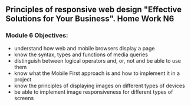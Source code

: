 <h2>Principles of responsive web design "Effective Solutions for Your Business". Home Work N6</h2>

<h3>Module 6 Objectives:</h3>
<ul>
    <li>understand how web and mobile browsers display a page</li>
    <li>know the syntax, types and functions of media queries</li>
    <li>distinguish between logical operators and, or, not and be able to use them</li>
    <li>know what the Mobile First approach is and how to implement it in a project</li>
    <li>know the principles of displaying images on different types of devices</li>
    <li>be able to implement image responsiveness for different types of screens</li>
</ul>
